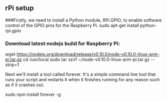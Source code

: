 ## rPi setup

###Firstly, we need to install a Python module, RPi.GPIO, to enable software control of the GPIO pins for the Raspberry Pi.
sudo apt-get install python-rpi.gpio

### Download latest nodejs build for Raspberry Pi:
wget https://nodejs.org/download/release/v0.10.0/node-v0.10.0-linux-arm-pi.tar.gz
cd /usr/local
sudo tar xzvf ~/node-v0.10.0-linux-arm-pi.tar.gz --strip=1

Next we'll install a tool called forever. It's a simple command line tool that runs your script and restarts it when it finishes running for any reason such as if it crashes out.

sudo npm install forever -g